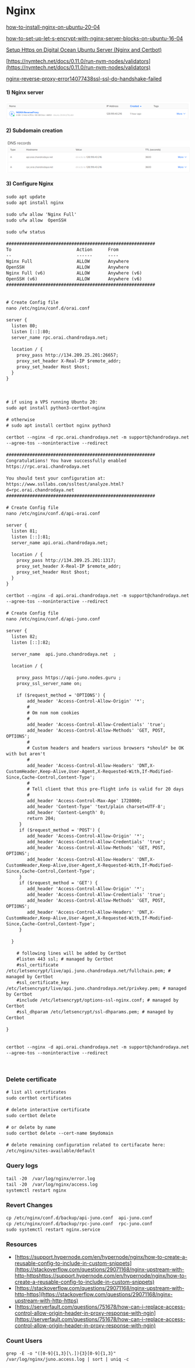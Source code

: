 # Nginx

[how-to-install-nginx-on-ubuntu-20-04](https://www.digitalocean.com/community/tutorials/how-to-install-nginx-on-ubuntu-20-04#step-5-%E2%80%93-setting-up-server-blocks-\(recommended\))

[how-to-set-up-let-s-encrypt-with-nginx-server-blocks-on-ubuntu-16-04](https://www.digitalocean.com/community/tutorials/how-to-set-up-let-s-encrypt-with-nginx-server-blocks-on-ubuntu-16-04)

[Setup Https on Digital Ocean Ubuntu Server (Nginx and Certbot)](https://www.youtube.com/watch?v=r-ljiO\_7MME)

[https://nymtech.net/docs/0.11.0/run-nym-nodes/validators](https://nymtech.net/docs/0.11.0/run-nym-nodes/validators)

[nginx-reverse-proxy-error14077438ssl-ssl-do-handshake-failed](https://coderedirect.com/questions/503281/nginx-reverse-proxy-error14077438ssl-ssl-do-handshake-failed)

#### 1) Nginx server

![](<../.gitbook/assets/image (9).png>)

#### 2) Subdomain creation

![](<../.gitbook/assets/image (11).png>)

#### 3) Configure Nginx



```
sudo apt update
sudo apt install nginx

sudo ufw allow 'Nginx Full'
sudo ufw allow  OpenSSH

sudo ufw status

#########################################################
To                         Action      From
--                         ------      ----
Nginx Full                 ALLOW       Anywhere                  
OpenSSH                    ALLOW       Anywhere                  
Nginx Full (v6)            ALLOW       Anywhere (v6)             
OpenSSH (v6)               ALLOW       Anywhere (v6)  
#########################################################


# Create Config file
nano /etc/nginx/conf.d/orai.conf

server {
  listen 80;
  listen [::]:80;
  server_name rpc.orai.chandrodaya.net;

  location / {
    proxy_pass http://134.209.25.201:26657;
    proxy_set_header X-Real-IP $remote_addr;
    proxy_set_header Host $host;
  }
}



# if using a VPS running Ubuntu 20:
sudo apt install python3-certbot-nginx

# otherwise
# sudo apt install certbot nginx python3

certbot --nginx -d rpc.orai.chandrodaya.net -m support@chandrodaya.net --agree-tos --noninteractive --redirect

#########################################################
Congratulations! You have successfully enabled https://rpc.orai.chandrodaya.net

You should test your configuration at:
https://www.ssllabs.com/ssltest/analyze.html?d=rpc.orai.chandrodaya.net
#########################################################

# Create Config file
nano /etc/nginx/conf.d/api-orai.conf

server {
  listen 81;
  listen [::]:81;
  server_name api.orai.chandrodaya.net;

  location / {
    proxy_pass http://134.209.25.201:1317;
    proxy_set_header X-Real-IP $remote_addr;
    proxy_set_header Host $host;
  }
}

certbot --nginx -d api.orai.chandrodaya.net -m support@chandrodaya.net --agree-tos --noninteractive --redirect

# Create Config file
nano /etc/nginx/conf.d/api-juno.conf

server {
  listen 82;
  listen [::]:82;

  server_name  api.juno.chandrodaya.net  ;
  
  location / {
   
    proxy_pass https://api-juno.nodes.guru ; 
    proxy_ssl_server_name on;

    if ($request_method = 'OPTIONS') {
        add_header 'Access-Control-Allow-Origin' '*';
        #
        # Om nom nom cookies
        #
        add_header 'Access-Control-Allow-Credentials' 'true';
        add_header 'Access-Control-Allow-Methods' 'GET, POST, OPTIONS';
        #
        # Custom headers and headers various browsers *should* be OK with but aren't
        #
        add_header 'Access-Control-Allow-Headers' 'DNT,X-CustomHeader,Keep-Alive,User-Agent,X-Requested-With,If-Modified-Since,Cache-Control,Content-Type';
        #
        # Tell client that this pre-flight info is valid for 20 days
        #
        add_header 'Access-Control-Max-Age' 1728000;
        add_header 'Content-Type' 'text/plain charset=UTF-8';
        add_header 'Content-Length' 0;
        return 204;
     }
     if ($request_method = 'POST') {
        add_header 'Access-Control-Allow-Origin' '*';
        add_header 'Access-Control-Allow-Credentials' 'true';
        add_header 'Access-Control-Allow-Methods' 'GET, POST, OPTIONS';
        add_header 'Access-Control-Allow-Headers' 'DNT,X-CustomHeader,Keep-Alive,User-Agent,X-Requested-With,If-Modified-Since,Cache-Control,Content-Type';
     }
     if ($request_method = 'GET') {
        add_header 'Access-Control-Allow-Origin' '*';
        add_header 'Access-Control-Allow-Credentials' 'true';
        add_header 'Access-Control-Allow-Methods' 'GET, POST, OPTIONS';
        add_header 'Access-Control-Allow-Headers' 'DNT,X-CustomHeader,Keep-Alive,User-Agent,X-Requested-With,If-Modified-Since,Cache-Control,Content-Type';
     }

  }

    # following lines will be added by Certbot
    #listen 443 ssl; # managed by Certbot
    #ssl_certificate /etc/letsencrypt/live/api.juno.chandrodaya.net/fullchain.pem; # managed by Certbot
    #ssl_certificate_key /etc/letsencrypt/live/api.juno.chandrodaya.net/privkey.pem; # managed by Certbot
    #include /etc/letsencrypt/options-ssl-nginx.conf; # managed by Certbot
    #ssl_dhparam /etc/letsencrypt/ssl-dhparams.pem; # managed by Certbot

}


certbot --nginx -d api.orai.chandrodaya.net -m support@chandrodaya.net --agree-tos --noninteractive --redirect



```

### Delete certificate

```
# list all certificates
sudo certbot certificates

# delete interactive certificate
sudo certbot delete

# or delete by name
sudo certbot delete --cert-name $mydomain

# delete remaining configuration related to certifacate here:
/etc/nginx/sites-available/default

```



### Query logs

```
tail -20  /var/log/nginx/error.log
tail -20  /var/log/nginx/access.log
systemctl restart nginx
```

### Revert Changes

```
cp /etc/nginx/conf.d/backup/api-juno.conf  api-juno.conf
cp /etc/nginx/conf.d/backup/rpc-juno.conf  rpc-juno.conf
sudo systemctl restart nginx.service 
```

### Resources



* [https://support.hypernode.com/en/hypernode/nginx/how-to-create-a-reusable-config-to-include-in-custom-snippets](https://stackoverflow.com/questions/29071168/nginx-upstream-with-http-httpshttps://support.hypernode.com/en/hypernode/nginx/how-to-create-a-reusable-config-to-include-in-custom-snippets)
* [https://stackoverflow.com/questions/29071168/nginx-upstream-with-http-https](https://stackoverflow.com/questions/29071168/nginx-upstream-with-http-https)
* [https://serverfault.com/questions/751678/how-can-i-replace-access-control-allow-origin-header-in-proxy-response-with-ngin](https://serverfault.com/questions/751678/how-can-i-replace-access-control-allow-origin-header-in-proxy-response-with-ngin)

### Count Users

```
grep -E -o "([0-9]{1,3}[\.]){3}[0-9]{1,3}"  /var/log/nginx/juno.access.log | sort | uniq -c
```

